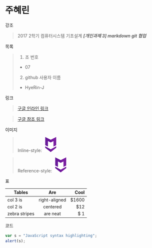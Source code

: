 **주혜린**
=====================
강조

> 2017 2학기 컴퓨터시스템 기초설계 ***[개인과제 3] markdown git 협업***

목록

> 1. 조 번호
> - 07
> 2. github 사용자 이름
> - HyeRin-J

링크

> [구글 인라인 링크](https://www.google.com)

> [구글 참조 링크][구글]

[구글]: https://www.google.com

이미지
> Inline-style: ![alt text](https://github.com/adam-p/markdown-here/raw/master/src/common/images/icon48.png "Logo Title Text 1")

> Reference-style: ![alt text][logo]

[logo]: https://github.com/adam-p/markdown-here/raw/master/src/common/images/icon48.png "Logo Title Text 2"

표

|Tables  |Are    |Cool |
|--------|:-------:|----:|
|col 3 is|right-aligned|$1600|
|col 2 is|centered |$12  |
|zebra stripes|are neat | $ 1|

코드
```javascript
var s = "JavaScript syntax highlighting";
alert(s);
```


